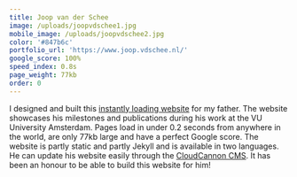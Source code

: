 ```yaml
---
title: Joop van der Schee
image: /uploads/joopvdschee1.jpg
mobile_image: /uploads/joopvdschee2.jpg
color: '#847b6c'
portfolio_url: 'https://www.joop.vdschee.nl/'
google_score: 100%
speed_index: 0.8s
page_weight: 77kb
order: 0
---
```


I designed and built this [instantly loading website](/blog/websites-that-load-instantly/) for my father. The website showcases his milestones and publications during his work at the VU University Amsterdam. Pages load in under 0.2 seconds from anywhere in the world, are only 77kb large and have a perfect Google score. The website is partly static and partly Jekyll and is available in two languages. He can update his website easily through the [CloudCannon CMS](https://cloudcannon.com/). It has been an honour to be able to build this website for him!